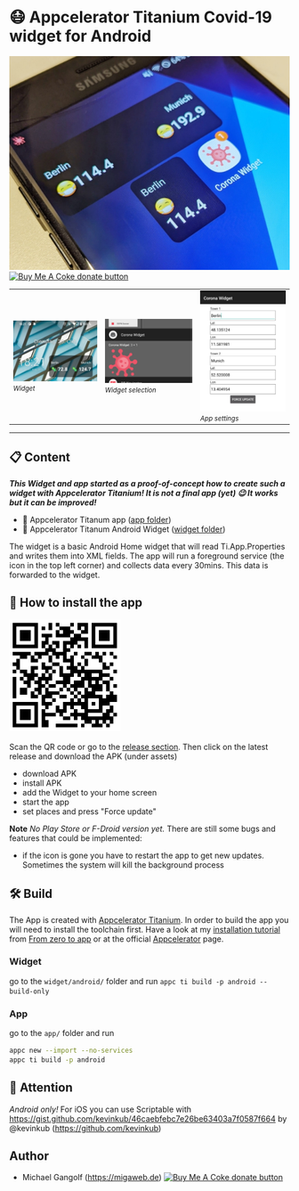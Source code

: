 # 😷 Appcelerator Titanium Covid-19 widget for Android

<img src="img/app.jpg" alt="app"/>

<br/>
<span class="badge-buymeacoffee"><a href="https://www.buymeacoffee.com/miga" title="donate"><img src="https://img.shields.io/badge/buy%20me%20a%20coke-donate-orange.svg" alt="Buy Me A Coke donate button" /></a></span>

<table>
<tr>
<td>
<img src="img/preview0.jpg" alt="preview"/><br/>
<small><i>Widget</i></small>
</td>
<td>
<img src="img/preview1.png" alt="preview"/><br/>
<small><i>Widget selection</i></small>
</td>

<td>
<img src="img/preview2.png" alt="preview"/><br/>
<small><i>App settings</i></small>
</td>
</tr>
</table>

<hr/>

## 📋 Content

<i><b>This Widget and app started as a proof-of-concept how to create such a widget with Appcelerator Titanium! It is not a final app (yet) 😉 It works but it can be improved!</b></i>

* 📱 Appcelerator Titanum app (<a href="/app">app folder</a>)
* 📱 Appcelerator Titanum Android Widget (<a href="/widget">widget folder</a>)

The widget is a basic Android Home widget that will read Ti.App.Properties and writes them into XML fields. The app will run a foreground service (the icon in the top left corner) and collects data every 30mins. This data is forwarded to the widget.

## 📲 How to install the app

<img src="img/qrcode.png" width="200"/>
<br/>
<br/>
Scan the QR code or go to the <a href="https://github.com/m1ga/ti.coronawidget/releases/">release section</a>. Then click on the latest release and download the APK (under assets)

* download APK
* install APK
* add the Widget to your home screen
* start the app
* set places and press "Force update"

**Note**
_No Play Store or F-Droid version yet._ There are still some bugs and features that could be implemented:
* if the icon is gone you have to restart the app to get new updates. Sometimes the system will kill the background process

## 🛠 Build

The App is created with <a href="https://www.appcelerator.com/mobile-app-development-products/">Appcelerator Titanium</a>. In order to build the app you will need to install the toolchain first. Have a look at my <a href="https://github.com/m1ga/from_zero_to_app/blob/master/installation.md">installation tutorial</a> from <a href="https://github.com/m1ga/from_zero_to_app">From zero to app</a> or at the official <a href="https://www.appcelerator.com/">Appcelerator</a> page.

### Widget

go to the `widget/android/` folder and run
```appc ti build -p android --build-only```

### App

go to the `app/` folder and run
```bash
appc new --import --no-services
appc ti build -p android
```

## 🚨 Attention
_Android only!_ For iOS you can use Scriptable with https://gist.github.com/kevinkub/46caebfebc7e26be63403a7f0587f664 by @kevinkub (https://github.com/kevinkub)


## Author
* Michael Gangolf (https://migaweb.de) <span class="badge-buymeacoffee"><a href="https://www.buymeacoffee.com/miga" title="donate"><img src="https://img.shields.io/badge/buy%20me%20a%20coke-donate-orange.svg" alt="Buy Me A Coke donate button" /></a></span>

